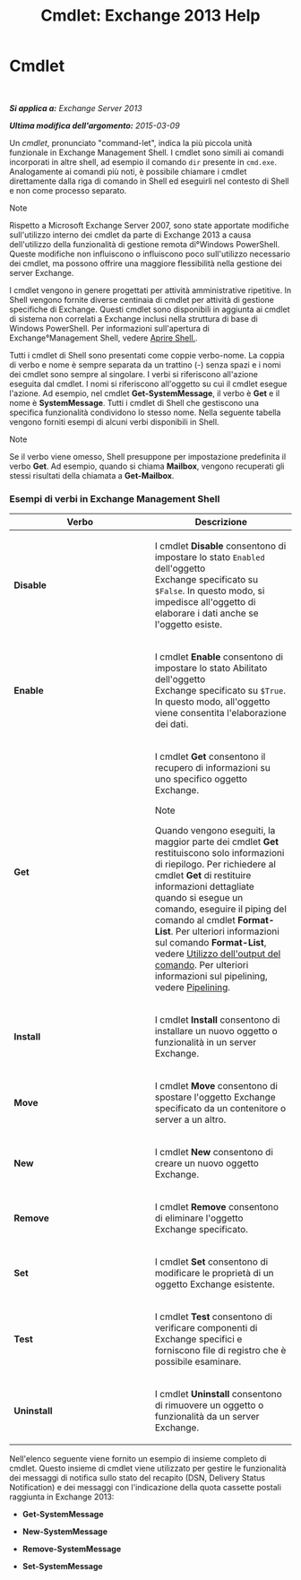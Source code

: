 ﻿---
title: 'Cmdlet: Exchange 2013 Help'
TOCTitle: Cmdlet
ms:assetid: 1d741dea-1eb8-4909-850f-63d4efaa1a32
ms:mtpsurl: https://technet.microsoft.com/it-it/library/Aa996589(v=EXCHG.150)
ms:contentKeyID: 50480121
ms.date: 05/22/2018
mtps_version: v=EXCHG.150
ms.translationtype: MT
---

# Cmdlet

 

_**Si applica a:** Exchange Server 2013_

_**Ultima modifica dell'argomento:** 2015-03-09_

Un *cmdlet*, pronunciato "command-let", indica la più piccola unità funzionale in Exchange Management Shell. I cmdlet sono simili ai comandi incorporati in altre shell, ad esempio il comando `dir` presente in `cmd.exe`. Analogamente ai comandi più noti, è possibile chiamare i cmdlet direttamente dalla riga di comando in Shell ed eseguirli nel contesto di Shell e non come processo separato.


> [!NOTE]
> Rispetto a Microsoft Exchange Server 2007, sono state apportate modifiche sull'utilizzo interno dei cmdlet da parte di Exchange 2013 a causa dell'utilizzo della funzionalità di gestione remota di°Windows&nbsp;PowerShell. Queste modifiche non influiscono o influiscono poco sull'utilizzo necessario dei cmdlet, ma possono offrire una maggiore flessibilità nella gestione dei server Exchange.



I cmdlet vengono in genere progettati per attività amministrative ripetitive. In Shell vengono fornite diverse centinaia di cmdlet per attività di gestione specifiche di Exchange. Questi cmdlet sono disponibili in aggiunta ai cmdlet di sistema non correlati a Exchange inclusi nella struttura di base di Windows PowerShell. Per informazioni sull'apertura di Exchange°Management Shell, vedere [Aprire Shell.](https://technet.microsoft.com/it-it/library/dd638134\(v=exchg.150\)).

Tutti i cmdlet di Shell sono presentati come coppie verbo-nome. La coppia di verbo e nome è sempre separata da un trattino (-) senza spazi e i nomi dei cmdlet sono sempre al singolare. I verbi si riferiscono all'azione eseguita dal cmdlet. I nomi si riferiscono all'oggetto su cui il cmdlet esegue l'azione. Ad esempio, nel cmdlet **Get-SystemMessage**, il verbo è **Get** e il nome è **SystemMessage**. Tutti i cmdlet di Shell che gestiscono una specifica funzionalità condividono lo stesso nome. Nella seguente tabella vengono forniti esempi di alcuni verbi disponibili in Shell.


> [!NOTE]
> Se il verbo viene omesso, Shell presuppone per impostazione predefinita il verbo <STRONG>Get</STRONG>. Ad esempio, quando si chiama <STRONG>Mailbox</STRONG>, vengono recuperati gli stessi risultati della chiamata a <STRONG>Get-Mailbox</STRONG>.



### Esempi di verbi in Exchange Management Shell

<table>
<colgroup>
<col style="width: 50%" />
<col style="width: 50%" />
</colgroup>
<thead>
<tr class="header">
<th>Verbo</th>
<th>Descrizione</th>
</tr>
</thead>
<tbody>
<tr class="odd">
<td><p><strong>Disable</strong></p></td>
<td><p>I cmdlet <strong>Disable</strong> consentono di impostare lo stato <code>Enabled</code> dell'oggetto Exchange specificato su <code>$False</code>. In questo modo, si impedisce all'oggetto di elaborare i dati anche se l'oggetto esiste.</p></td>
</tr>
<tr class="even">
<td><p><strong>Enable</strong></p></td>
<td><p>I cmdlet <strong>Enable</strong> consentono di impostare lo stato Abilitato dell'oggetto Exchange specificato su <code>$True</code>. In questo modo, all'oggetto viene consentita l'elaborazione dei dati.</p></td>
</tr>
<tr class="odd">
<td><p><strong>Get</strong></p></td>
<td><p>I cmdlet <strong>Get</strong> consentono il recupero di informazioni su uno specifico oggetto Exchange.</p>

> [!NOTE]
> Quando vengono eseguiti, la maggior parte dei cmdlet <STRONG>Get</STRONG> restituiscono solo informazioni di riepilogo. Per richiedere al cmdlet <STRONG>Get</STRONG> di restituire informazioni dettagliate quando si esegue un comando, eseguire il piping del comando al cmdlet <STRONG>Format-List</STRONG>. Per ulteriori informazioni sul comando <STRONG>Format-List</STRONG>, vedere <A href="working-with-command-output-exchange-2013-help.md">Utilizzo dell'output del comando</A>. Per ulteriori informazioni sul pipelining, vedere <A href="https://technet.microsoft.com/it-it/library/aa998260(v=exchg.150)">Pipelining</A>.


</td>
</tr>
<tr class="even">
<td><p><strong>Install</strong></p></td>
<td><p>I cmdlet <strong>Install</strong> consentono di installare un nuovo oggetto o funzionalità in un server Exchange.</p></td>
</tr>
<tr class="odd">
<td><p><strong>Move</strong></p></td>
<td><p>I cmdlet <strong>Move</strong> consentono di spostare l'oggetto Exchange specificato da un contenitore o server a un altro.</p></td>
</tr>
<tr class="even">
<td><p><strong>New</strong></p></td>
<td><p>I cmdlet <strong>New</strong> consentono di creare un nuovo oggetto Exchange.</p></td>
</tr>
<tr class="odd">
<td><p><strong>Remove</strong></p></td>
<td><p>I cmdlet <strong>Remove</strong> consentono di eliminare l'oggetto Exchange specificato.</p></td>
</tr>
<tr class="even">
<td><p><strong>Set</strong></p></td>
<td><p>I cmdlet <strong>Set</strong> consentono di modificare le proprietà di un oggetto Exchange esistente.</p></td>
</tr>
<tr class="odd">
<td><p><strong>Test</strong></p></td>
<td><p>I cmdlet <strong>Test</strong> consentono di verificare componenti di Exchange specifici e forniscono file di registro che è possibile esaminare.</p></td>
</tr>
<tr class="even">
<td><p><strong>Uninstall</strong></p></td>
<td><p>I cmdlet <strong>Uninstall</strong> consentono di rimuovere un oggetto o funzionalità da un server Exchange.</p></td>
</tr>
</tbody>
</table>


Nell'elenco seguente viene fornito un esempio di insieme completo di cmdlet. Questo insieme di cmdlet viene utilizzato per gestire le funzionalità dei messaggi di notifica sullo stato del recapito (DSN, Delivery Status Notification) e dei messaggi con l'indicazione della quota cassette postali raggiunta in Exchange 2013:

  - **Get-SystemMessage**

  - **New-SystemMessage**

  - **Remove-SystemMessage**

  - **Set-SystemMessage**

